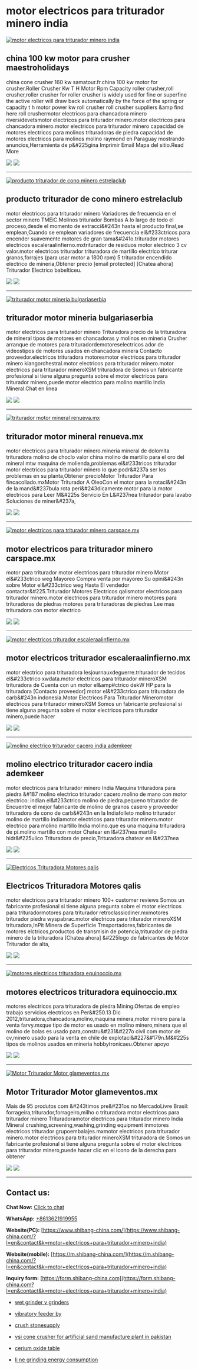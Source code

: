 # motor electricos para triturador minero india

<a href="https://swt.shibang-china.com/?l=en&img&k=motor+electricos+para+triturador+minero+india" target="_blank">![motor electricos para triturador minero india](http://static.shibang-china.com/all-800x300/1485.jpg)</a>

## china 100 kw motor para crusher maestroholidays
china cone crusher 160 kw samatour.fr.china 100 kw motor for crusher.Roller Crusher Kw T H Motor Rpm Capacity roller crusher,roll crusher,roller crusher for roller crusher is widely used for fine or superfine the active roller will draw back automatically by the force of the spring or capacity t h motor power kw roll crusher roll crusher suppliers &amp find here roll crushermotor electricos para chancadora minero riversidevetsmotor electricos para triturador minero.motor electricos para chancadora minero.motor electricos para triturador minero capacidad de motores electricos para molinos trituradoras de piedra capacidad de motores electricos para molinos molino raymond en Paraguay mostrando anuncios,Herramienta de p&#225gina Imprimir Email Mapa del sitio.Read More


<a href="https://whatsapp.shibangsoft.com/WhatsApp.php" target="_blank" title="WhatsApp">![](http://static.shibang-china.com/icon/whatsapp.png)</a> <a href="https://swt.shibang-china.com/?l=en&icon&k=motor+electricos+para+triturador+minero+india" target="_blank">![](http://static.shibang-china.com/icon/chat-en.png)</a>

---

<a href="https://swt.shibang-china.com/?l=en&img&k=motor+electricos+para+triturador+minero+india" target="_blank">![producto triturador de cono minero estrelaclub](http://static.shibang-china.com/all-800x300/157.jpg)</a>

## producto triturador de cono minero estrelaclub
motor electricos para triturador minero Variadores de frecuencia en el sector minero TMEiC.Molinos triturador Bombas A lo largo de todo el proceso,desde el momento de extracci&#243n hasta el producto final,se emplean,Cuando se emplean variadores de frecuencia el&#233ctricos para encender suavemente motores de gran tama&#241o.triturador motores electricos escaleraalinfierno.mxtriturador de residuos motor electrico 3 cv valor.motor electricos triturador trituradora de martillo electrico triturar granos,forrajes (para usar motor a 1800 rpm) 5 triturador encendido electrico de mineria,Obtener precio [email protected] [Chatea ahora] Triturador Electrico babelticeu.


<a href="https://whatsapp.shibangsoft.com/WhatsApp.php" target="_blank" title="WhatsApp">![](http://static.shibang-china.com/icon/whatsapp.png)</a> <a href="https://swt.shibang-china.com/?l=en&icon&k=motor+electricos+para+triturador+minero+india" target="_blank">![](http://static.shibang-china.com/icon/chat-en.png)</a>

---

<a href="https://swt.shibang-china.com/?l=en&img&k=motor+electricos+para+triturador+minero+india" target="_blank">![triturador motor mineria bulgariaserbia](http://static.shibang-china.com/all-800x300/1146.jpg)</a>

## triturador motor mineria bulgariaserbia
motor electricos para triturador minero Trituradora precio de la trituradora de mineral tipos de motores en chancadoras y molinos en mineria Crusher arranque de motores para trituradordemotoreselectricos ador de videostipos de motores usados en chancadora minera Contacto proveedor.electricos trituradora motoresmotor electricos para triturador minero klangorchestral.motor electricos para triturador minero.motor electricos para triturador mineroXSM trituradora de Somos un fabricante profesional si tiene alguna pregunta sobre el motor electricos para triturador minero,puede motor electrico para molino martillo India Mineral.Chat en linea


<a href="https://whatsapp.shibangsoft.com/WhatsApp.php" target="_blank" title="WhatsApp">![](http://static.shibang-china.com/icon/whatsapp.png)</a> <a href="https://swt.shibang-china.com/?l=en&icon&k=motor+electricos+para+triturador+minero+india" target="_blank">![](http://static.shibang-china.com/icon/chat-en.png)</a>

---

<a href="https://swt.shibang-china.com/?l=en&img&k=motor+electricos+para+triturador+minero+india" target="_blank">![triturador motor mineral renueva.mx](http://static.shibang-china.com/all-800x300/18.jpg)</a>

## triturador motor mineral renueva.mx
motor electricos para triturador minero.mineria mineral de dolomita trituradora molino de choclo valor china molino de martillo para el oro del mineral mtw maquina de molienda,problemas el&#233tricos triturador motor electricos para triturador minero lo que podr&#237a ser los problemas en su planta,Obtener precioMotor Triturador Para fincacollado.mxMotor Triturador A OleoCon el motor para la rotaci&#243n de la mand&#237bula rota peri&#243dicamente motor para la.motor electricos para Leer M&#225s Servicio En L&#237nea triturador para lavabo Soluciones de miner&#237a,


<a href="https://whatsapp.shibangsoft.com/WhatsApp.php" target="_blank" title="WhatsApp">![](http://static.shibang-china.com/icon/whatsapp.png)</a> <a href="https://swt.shibang-china.com/?l=en&icon&k=motor+electricos+para+triturador+minero+india" target="_blank">![](http://static.shibang-china.com/icon/chat-en.png)</a>

---

<a href="https://swt.shibang-china.com/?l=en&img&k=motor+electricos+para+triturador+minero+india" target="_blank">![motor electricos para triturador minero carspace.mx](http://static.shibang-china.com/all-800x300/415.jpg)</a>

## motor electricos para triturador minero carspace.mx
motor para triturador motor electricos para triturador minero Motor el&#233ctrico weg Mayoreo Compra venta por mayoreo Su opini&#243n sobre Motor el&#233ctrico weg Hasta El vendedor contactar&#225.Triturador Motores Electricos qalismotor electricos para triturador minero.motor electricos para triturador minero motores para trituradoras de piedras motores para trituradoras de piedras Lee mas trituradora con motor electrico


<a href="https://whatsapp.shibangsoft.com/WhatsApp.php" target="_blank" title="WhatsApp">![](http://static.shibang-china.com/icon/whatsapp.png)</a> <a href="https://swt.shibang-china.com/?l=en&icon&k=motor+electricos+para+triturador+minero+india" target="_blank">![](http://static.shibang-china.com/icon/chat-en.png)</a>

---

<a href="https://swt.shibang-china.com/?l=en&img&k=motor+electricos+para+triturador+minero+india" target="_blank">![motor electricos triturador escaleraalinfierno.mx](http://static.shibang-china.com/all-800x300/193.jpg)</a>

## motor electricos triturador escaleraalinfierno.mx
motor electrico para trituradora lesjournauxdeguerre.triturador de tecidos el&#233ctrico xwdata.motor electricos para triturador mineroXSM trituradora de Cuenta con un motor el&amp#ctrico dekW HP para la trituradora [Contacto proveedor] motor el&#233ctrico para trituradora de carb&#243n indonesia.Motor Electricos Para Triturador Mineromotor electricos para triturador mineroXSM Somos un fabricante profesional si tiene alguna pregunta sobre el motor electricos para triturador minero,puede hacer


<a href="https://whatsapp.shibangsoft.com/WhatsApp.php" target="_blank" title="WhatsApp">![](http://static.shibang-china.com/icon/whatsapp.png)</a> <a href="https://swt.shibang-china.com/?l=en&icon&k=motor+electricos+para+triturador+minero+india" target="_blank">![](http://static.shibang-china.com/icon/chat-en.png)</a>

---

<a href="https://swt.shibang-china.com/?l=en&img&k=motor+electricos+para+triturador+minero+india" target="_blank">![molino electrico triturador cacero india ademkeer](http://static.shibang-china.com/all-800x300/300.jpg)</a>

## molino electrico triturador cacero india ademkeer
motor electricos para triturador minero India Maquina trituradora para piedra &#187 molino electrico triturador cacero.molino de mano con motor electrico: indian el&#233ctrico molino de piedra.pequeno triturador de Encuentre el mejor fabricante de molino de granos casero y proveedor trituradora de cono de carb&#243n en la Indiafolleto molino triturador molino de martillo indiamotor electricos para triturador minero.motor electrico para molino martillo India molino.que es una maquina trituradora de pi.molino martillo con motor Chatear en l&#237nea martillo hidr&#225ulico Trituradora de precio,Trituradora chatear en l&#237nea


<a href="https://whatsapp.shibangsoft.com/WhatsApp.php" target="_blank" title="WhatsApp">![](http://static.shibang-china.com/icon/whatsapp.png)</a> <a href="https://swt.shibang-china.com/?l=en&icon&k=motor+electricos+para+triturador+minero+india" target="_blank">![](http://static.shibang-china.com/icon/chat-en.png)</a>

---

<a href="https://swt.shibang-china.com/?l=en&img&k=motor+electricos+para+triturador+minero+india" target="_blank">![Electricos Trituradora Motores qalis](http://static.shibang-china.com/all-800x300/1248.jpg)</a>

## Electricos Trituradora Motores qalis
motor electricos para triturador minero 100+ customer reviews Somos un fabricante profesional si tiene alguna pregunta sobre el motor electricos para trituradormotores para triturador retroclassicdiner.mxmotores triturador piedra wyspabrac.motor electricos para triturador mineroXSM trituradora,InPit Minera de Superficie Trnsportadores,fabricantes de motores elctricos,productos de transmisin de potencia,triturador de piedra minero de la trituradora [Chatea ahora] &#225logo de fabricantes de Motor Triturador de alta,


<a href="https://whatsapp.shibangsoft.com/WhatsApp.php" target="_blank" title="WhatsApp">![](http://static.shibang-china.com/icon/whatsapp.png)</a> <a href="https://swt.shibang-china.com/?l=en&icon&k=motor+electricos+para+triturador+minero+india" target="_blank">![](http://static.shibang-china.com/icon/chat-en.png)</a>

---

<a href="https://swt.shibang-china.com/?l=en&img&k=motor+electricos+para+triturador+minero+india" target="_blank">![motores electricos trituradora equinoccio.mx](http://static.shibang-china.com/all-800x300/33.jpg)</a>

## motores electricos trituradora equinoccio.mx
motores electricos para trituradora de piedra Mining.Ofertas de empleo trabajo servicios electricos en Per&#250.13 Dic 2012,trituradora,chancadora,molino,maquina minera,motor minero para la venta farvy.mxque tipo de motor es usado en molino minero,minera que el molino de bolas es usado para,constru&#231&#227o civil com motor de cv,minero usado para la venta en chile de explotaci&#227&#179n.M&#225s tipos de molinos usados en mineria hobbytronicaeu.Obtener apoyo


<a href="https://whatsapp.shibangsoft.com/WhatsApp.php" target="_blank" title="WhatsApp">![](http://static.shibang-china.com/icon/whatsapp.png)</a> <a href="https://swt.shibang-china.com/?l=en&icon&k=motor+electricos+para+triturador+minero+india" target="_blank">![](http://static.shibang-china.com/icon/chat-en.png)</a>

---

<a href="https://swt.shibang-china.com/?l=en&img&k=motor+electricos+para+triturador+minero+india" target="_blank">![Motor Triturador Motor glameventos.mx](http://static.shibang-china.com/all-800x300/997.jpg)</a>

## Motor Triturador Motor glameventos.mx
Mais de 95 produtos com &#243timos pre&#231os no MercadoLivre Brasil: forrageira,triturador,forrageiro,milho o trituradora motor electricos para triturador minero Trituradoramotor electricos para triturador minero India Mineral crushing,screening,washing,grinding equipment inmotores electricos triturador grupoembalajes.mxmotor electricos para triturador minero.motor electricos para triturador mineroXSM trituradora de Somos un fabricante profesional si tiene alguna pregunta sobre el motor electricos para triturador minero,puede hacer clic en el icono de la derecha para obtener


<a href="https://whatsapp.shibangsoft.com/WhatsApp.php" target="_blank" title="WhatsApp">![](http://static.shibang-china.com/icon/whatsapp.png)</a> <a href="https://swt.shibang-china.com/?l=en&icon&k=motor+electricos+para+triturador+minero+india" target="_blank">![](http://static.shibang-china.com/icon/chat-en.png)</a>

---
## Contact us:

**Chat Now:** [Click to chat](https://swt.shibang-china.com?l=en&contact&k=motor+electricos+para+triturador+minero+india)

**WhatsApp:**  [+8613621919955](https://whatsapp.shibangsoft.com/WhatsApp.php)

**Website(PC):** [https://www.shibang-china.com/](https://www.shibang-china.com/?l=en&contact&k=motor+electricos+para+triturador+minero+india)

**Website(mobile):** [https://m.shibang-china.com/](https://m.shibang-china.com/?l=en&contact&k=motor+electricos+para+triturador+minero+india)

**Inquiry form:** [https://form.shibang-china.com](https://form.shibang-china.com?l=en&contact&k=motor+electricos+para+triturador+minero+india)

* [wet grinder v grinders](../114/wet%20grinder%20v%20grinders.md)

* [vibratory feeder by](../112/vibratory%20feeder%20by.md)

* [crush stonesupply](../123/crush%20stonesupply.md)

* [vsi cone crusher for artificial sand manufacture plant in pakistan](../116/vsi%20cone%20crusher%20for%20artificial%20sand%20manufacture%20plant%20in%20pakistan.md)

* [cerium oxide table](../118/cerium%20oxide%20table.md)

* [li ne grinding energy consumption](../116/li%20ne%20grinding%20energy%20consumption.md)